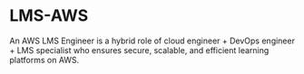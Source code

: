 # LMS-AWS
An AWS LMS Engineer is a hybrid role of cloud engineer + DevOps engineer + LMS specialist who ensures secure, scalable, and efficient learning platforms on AWS.
